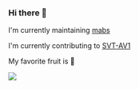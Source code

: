 ### Hi there 👋

<!--
**1480c1/1480c1** is a ✨ _special_ ✨ repository because its `README.md` (this file) appears on your GitHub profile.

Here are some ideas to get you started:

- 🔭 I’m currently working on ...
- 🌱 I’m currently learning ...
- 👯 I’m looking to collaborate on ...
- 🤔 I’m looking for help with ...
- 💬 Ask me about ...
- 📫 How to reach me: ...
- 😄 Pronouns: ...
- ⚡ Fun fact: ...
-->

I'm currently maintaining [mabs](https://github.com/m-ab-s/media-autobuild_suite)

I'm currently contributing to [SVT-AV1](https://gitlab.com/OpenVisualCloud/SVT-AV1)

My favorite fruit is :orange:

[![](https://cdn.discordapp.com/attachments/696849974666985494/750080934065209434/about-me-leon-severan-we-buy-houses.jpg)](https://www.youtube.com/watch?v=dQw4w9WgXcQ "Never Gonna Give You Up")

